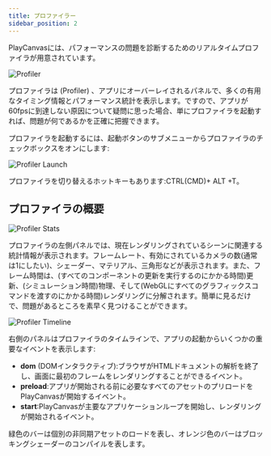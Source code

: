 ```yaml
---
title: プロファイラー
sidebar_position: 2
---
```


PlayCanvasには、パフォーマンスの問題を診断するためのリアルタイムプロファイラが用意されています。

![Profiler](/img/user-manual/optimization/profiler/profiler.png)

プロファイラは (Profiler) 、アプリにオーバーレイされるパネルで、多くの有用なタイミング情報とパフォーマンス統計を表示します。ですので、アプリが60fpsに到達しない原因について疑問に思った場合、単にプロファイラを起動すれば、問題が何であるかを正確に把握できます。

プロファイラを起動するには、起動ボタンのサブメニューからプロファイラのチェックボックスをオンにします:

![Profiler Launch](/img/user-manual/optimization/profiler/profiler_launch.png)

プロファイラを切り替えるホットキーもあります:CTRL(CMD)+ ALT +T。

## プロファイラの概要

![Profiler Stats](/img/user-manual/optimization/profiler/profiler_stats.png)

プロファイラの左側パネルでは、現在レンダリングされているシーンに関連する統計情報が表示されます。フレームレート、有効にされているカメラの数(通常は1にしたい)、シェーダー、マテリアル、三角形などが表示されます。また、フレーム時間は、(すべてのコンポーネントの更新を実行するのにかかる時間)更新、(シミュレーション時間)物理、そして(WebGLにすべてのグラフィックスコマンドを渡すのにかかる時間)レンダリングに分解されます。簡単に見るだけで、問題があるところを素早く見つけることができます。

![Profiler Timeline](/img/user-manual/optimization/profiler/profiler_timeline.png)

右側のパネルはプロファイラのタイムラインで、アプリの起動からいくつかの重要なイベントを表示します:

* **dom** (DOMインタラクティブ):ブラウザがHTMLドキュメントの解析を終了し、画面に最初のフレームをレンダリングすることができるイベント。
* **preload**:アプリが開始される前に必要なすべてのアセットのプリロードをPlayCanvasが開始するイベント。
* **start**:PlayCanvasが主要なアプリケーションループを開始し、レンダリングが開始されるイベント。

緑色のバーは個別の非同期アセットのロードを表し、オレンジ色のバーはブロッキングシェーダーのコンパイルを表します。
